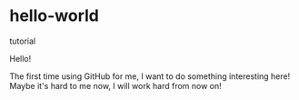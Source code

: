 # hello-world
tutorial



Hello!

The first time using GitHub for me, I want to do something interesting here!
Maybe it's hard to me now, I will work hard from now on! 
